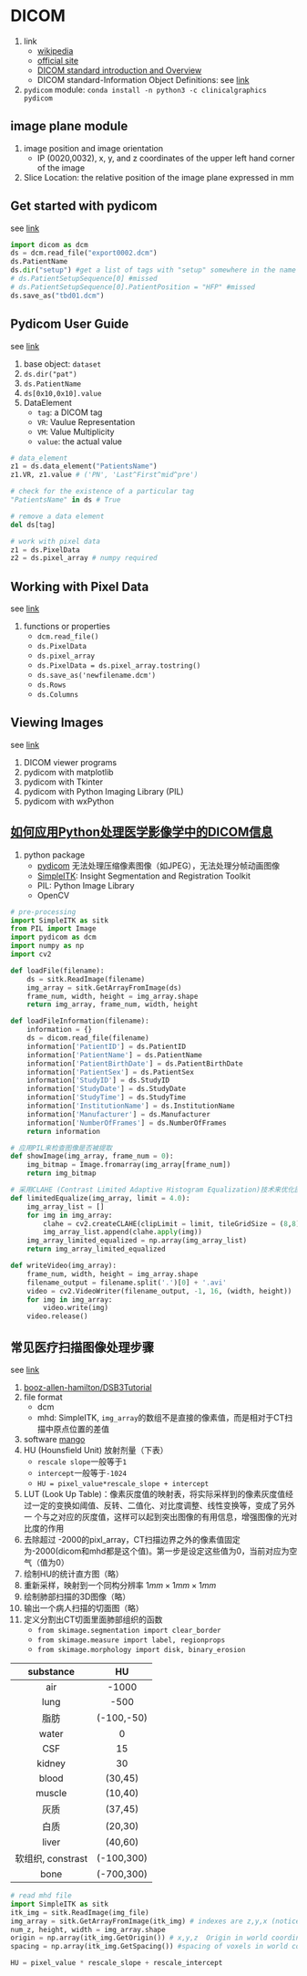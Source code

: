 # DICOM

1. link
   * [wikipedia](https://en.wikipedia.org/wiki/DICOM)
   * [official site](http://dicom.nema.org/standard.html)
   * [DICOM standard introduction and Overview](http://dicom.nema.org/medical/dicom/current/output/chtml/part01/PS3.1.html)
   * DICOM standard-Information Object Definitions: see [link](http://dicom.nema.org/medical/dicom/2017b/output/chtml/part03/sect_C.7.6.2.html)
2. `pydicom` module: `conda install -n python3 -c clinicalgraphics pydicom`

## image plane module

1. image position and image orientation
   * IP (0020,0032), x, y, and z coordinates of the upper left hand corner of the image
2. Slice Location: the relative position of the image plane expressed in mm

## Get started with pydicom

see [link](http://pydicom.readthedocs.io/en/stable/getting_started.html)

```python
import dicom as dcm
ds = dcm.read_file("export0002.dcm")
ds.PatientName
ds.dir("setup") #get a list of tags with "setup" somewhere in the name
# ds.PatientSetupSequence[0] #missed
# ds.PatientSetupSequence[0].PatientPosition = "HFP" #missed
ds.save_as("tbd01.dcm")
```

## Pydicom User Guide

see [link](http://pydicom.readthedocs.io/en/stable/pydicom_user_guide.html)

1. base object: `dataset`
2. `ds.dir("pat")`
3. `ds.PatientName`
4. `ds[0x10,0x10].value`
5. DataElement
   * `tag`: a DICOM tag
   * `VR`: Vaulue Representation
   * `VM`: Value Multiplicity
   * `value`: the actual value

```python
# data_element
z1 = ds.data_element("PatientsName")
z1.VR, z1.value # ('PN', 'Last^First^mid^pre')

# check for the existence of a particular tag
"PatientsName" in ds # True

# remove a data element
del ds[tag]

# work with pixel data
z1 = ds.PixelData
z2 = ds.pixel_array # numpy required
```

## Working with Pixel Data

see [link](http://pydicom.readthedocs.io/en/stable/working_with_pixel_data.html)

1. functions or properties
   * `dcm.read_file()`
   * `ds.PixelData`
   * `ds.pixel_array`
   * `ds.PixelData = ds.pixel_array.tostring()`
   * `ds.save_as('newfilename.dcm')`
   * `ds.Rows`
   * `ds.Columns`

## Viewing Images

see [link](http://pydicom.readthedocs.io/en/stable/viewing_images.html)

1. DICOM viewer programs
2. pydicom with matplotlib
3. pydicom with Tkinter
4. pydicom with Python Imaging Library (PIL)
5. pydicom with wxPython

## [如何应用Python处理医学影像学中的DICOM信息](http://www.jianshu.com/p/df64088e9b6b)

1. python package
   * [pydicom](http://pydicom.readthedocs.io/en/stable/getting_started.html) 无法处理压缩像素图像（如JPEG），无法处理分帧动画图像
   * [SimpleITK](http://www.simpleitk.org/): Insight Segmentation and Registration Toolkit
   * PIL: Python Image Library
   * OpenCV

```python
# pre-processing
import SimpleITK as sitk
from PIL import Image
import pydicom as dcm
import numpy as np
import cv2

def loadFile(filename):
    ds = sitk.ReadImage(filename)
    img_array = sitk.GetArrayFromImage(ds)
    frame_num, width, height = img_array.shape
    return img_array, frame_num, width, height

def loadFileInformation(filename):
    information = {}
    ds = dicom.read_file(filename)
    information['PatientID'] = ds.PatientID
    information['PatientName'] = ds.PatientName
    information['PatientBirthDate'] = ds.PatientBirthDate
    information['PatientSex'] = ds.PatientSex
    information['StudyID'] = ds.StudyID
    information['StudyDate'] = ds.StudyDate
    information['StudyTime'] = ds.StudyTime
    information['InstitutionName'] = ds.InstitutionName
    information['Manufacturer'] = ds.Manufacturer
    information['NumberOfFrames'] = ds.NumberOfFrames
    return information

# 应用PIL来检查图像是否被提取
def showImage(img_array, frame_num = 0):
    img_bitmap = Image.fromarray(img_array[frame_num])
    return img_bitmap

# 采用CLAHE (Contrast Limited Adaptive Histogram Equalization)技术来优化图像
def limitedEqualize(img_array, limit = 4.0):
    img_array_list = []
    for img in img_array:
        clahe = cv2.createCLAHE(clipLimit = limit, tileGridSize = (8,8))
        img_array_list.append(clahe.apply(img))
    img_array_limited_equalized = np.array(img_array_list)
    return img_array_limited_equalized

def writeVideo(img_array):
    frame_num, width, height = img_array.shape
    filename_output = filename.split('.')[0] + '.avi'
    video = cv2.VideoWriter(filename_output, -1, 16, (width, height))
    for img in img_array:
        video.write(img)
    video.release()
```

## 常见医疗扫描图像处理步骤

see [link](http://shartoo.github.io/medical_image_process/)

1. [booz-allen-hamilton/DSB3Tutorial](https://github.com/booz-allen-hamilton/DSB3Tutorial)
2. file format
   * dcm
   * mhd: SimpleITK, `img_array`的数组不是直接的像素值，而是相对于CT扫描中原点位置的差值
3. software [mango](http://ric.uthscsa.edu/mango/index.html)
4. HU (Hounsfield Unit) 放射剂量（下表）
   * `rescale slope`一般等于`1`
   * `intercept`一般等于`-1024`
   * `HU = pixel_value*rescale_slope + intercept`
5. LUT (Look Up Table)：像素灰度值的映射表，将实际采样到的像素灰度值经过一定的变换如阈值、反转、二值化、对比度调整、线性变换等，变成了另外一 个与之对应的灰度值，这样可以起到突出图像的有用信息，增强图像的光对比度的作用
6. 去除超过 -2000的pixl_array，CT扫描边界之外的像素值固定为-2000(dicom和mhd都是这个值)。第一步是设定这些值为0，当前对应为空气（值为0）
7. 绘制HU的统计直方图（略）
8. 重新采样，映射到一个同构分辨率 $1mm \times 1mm \times 1mm$
9. 绘制肺部扫描的3D图像（略）
10. 输出一个病人扫描的切面图（略）
11. 定义分割出CT切面里面肺部组织的函数
    * `from skimage.segmentation import clear_border`
    * `from skimage.measure import label, regionprops`
    * `from skimage.morphology import disk, binary_erosion`

**substance**|**HU**
:-----:|:-----:
air|-1000
lung|-500
脂肪|(-100,-50)
water|0
CSF|15
kidney|30
blood|(30,45)
muscle|(10,40)
灰质|(37,45)
白质|(20,30)
liver|(40,60)
软组织, constrast|(-100,300)
bone|(-700,300)

```python
# read mhd file
import SimpleITK as sitk
itk_img = sitk.ReadImage(img_file)
img_array = sitk.GetArrayFromImage(itk_img) # indexes are z,y,x (notice the ordering)
num_z, height, width = img_array.shape
origin = np.array(itk_img.GetOrigin()) # x,y,z  Origin in world coordinates (mm)
spacing = np.array(itk_img.GetSpacing()) #spacing of voxels in world coor. (mm)

HU = pixel_value * rescale_slope + rescale_intercept
```

